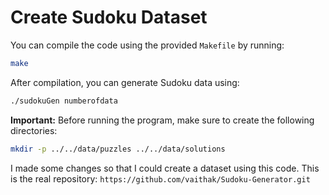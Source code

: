 # Create Sudoku Dataset

You can compile the code using the provided `Makefile` by running:

```bash
make
```

After compilation, you can generate Sudoku data using:

```bash
./sudokuGen numberofdata
```

**Important:** Before running the program, make sure to create the following directories:

```bash
mkdir -p ../../data/puzzles ../../data/solutions
```

I made some changes so that I could create a dataset using this code. This is the real repository:
 ```https://github.com/vaithak/Sudoku-Generator.git```